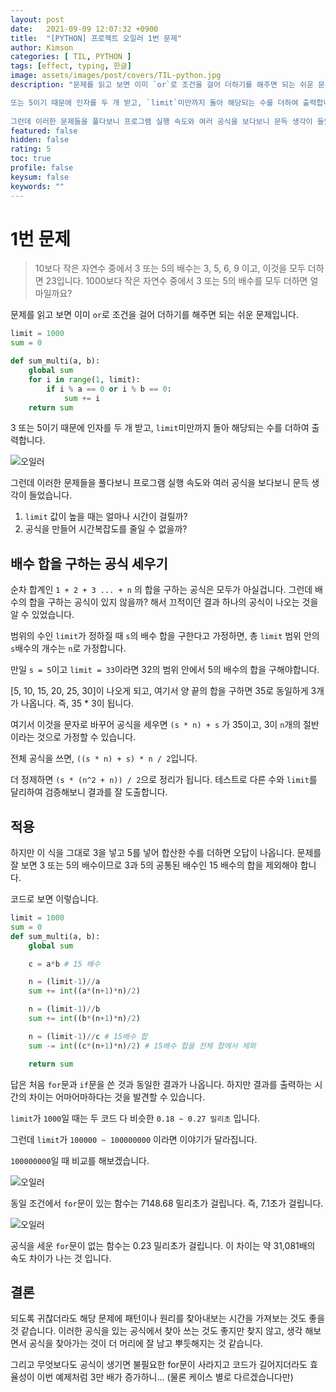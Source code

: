 ```yaml
---
layout: post
date:   2021-09-09 12:07:32 +0900
title:  "[PYTHON] 프로젝트 오일러 1번 문제"
author: Kimson
categories: [ TIL, PYTHON ]
tags: [effect, typing, 한글]
image: assets/images/post/covers/TIL-python.jpg
description: "문제를 읽고 보면 이미 `or`로 조건을 걸어 더하기를 해주면 되는 쉬운 문제입니다.

또는 5이기 때문에 인자를 두 개 받고, `limit`미만까지 돌아 해당되는 수를 더하여 출력합니다.
 
그런데 이러한 문제들을 풀다보니 프로그램 실행 속도와 여러 공식을 보다보니 문득 생각이 들었습니다."
featured: false
hidden: false
rating: 5
toc: true
profile: false
keysum: false
keywords: ""
---
```


# 1번 문제

> 10보다 작은 자연수 중에서 3 또는 5의 배수는 3, 5, 6, 9 이고, 이것을 모두 더하면 23입니다.
> 1000보다 작은 자연수 중에서 3 또는 5의 배수를 모두 더하면 얼마일까요?

문제를 읽고 보면 이미 `or`로 조건을 걸어 더하기를 해주면 되는 쉬운 문제입니다.

```python
limit = 1000
sum = 0

def sum_multi(a, b):
    global sum
    for i in range(1, limit):
        if i % a == 0 or i % b == 0:
            sum += i
    return sum
```

3 또는 5이기 때문에 인자를 두 개 받고, `limit`미만까지 돌아 해당되는 수를 더하여 출력합니다.

![오일러]({{site.baseurl}}/assets/images/post/algo/algo01.png)

그런데 이러한 문제들을 풀다보니 프로그램 실행 속도와 여러 공식을 보다보니 문득 생각이 들었습니다.

1. `limit` 값이 높을 때는 얼마나 시간이 걸릴까?
2. 공식을 만들어 시간복잡도를 줄일 수 없을까?

## 배수 합을 구하는 공식 세우기

순차 합계인 `1 + 2 + 3 ... + n` 의 합을 구하는 공식은 모두가 아실겁니다. 그런데 배수의 합을 구하는 공식이 있지 않을까? 해서 끄적이던 결과 하나의 공식이 나오는 것을 알 수 있었습니다.

범위의 수인 `limit`가 정하질 때 `s`의 배수 합을 구한다고 가정하면, 총 `limit` 범위 안의 `s`배수의 개수는 `n`로 가정합니다.

만일 `s = 5`이고 `limit = 33`이라면 32의 범위 안에서 5의 배수의 합을 구해야합니다.

[5, 10, 15, 20, 25, 30]이 나오게 되고, 여기서 양 끝의 합을 구하면 35로 동일하게 3개가 나옵니다. 즉, 35 * 3이 됩니다.

여기서 이것을 문자로 바꾸어 공식을 세우면 `(s * n) + s` 가 35이고, 3이 `n`개의 절반이라는 것으로 가정할 수 있습니다.

전체 공식을 쓰면, `((s * n) + s) * n / 2`입니다.

더 정제하면 `(s * (n^2 + n)) / 2`으로 정리가 됩니다. 테스트로 다른 수와 `limit`를 달리하여 검증해보니 결과를 잘 도출합니다.

## 적용

하지만 이 식을 그대로 3을 넣고 5를 넣어 합산한 수를 더하면 오답이 나옵니다. 문제를 잘 보면 3 또는 5의 배수이므로 3과 5의 공통된 배수인 15 배수의 합을 제외해야 합니다.

코드로 보면 이렇습니다.

```python
limit = 1000
sum = 0
def sum_multi(a, b):
    global sum

    c = a*b # 15 배수

    n = (limit-1)//a
    sum += int((a*(n+1)*n)/2)

    n = (limit-1)//b
    sum += int((b*(n+1)*n)/2)

    n = (limit-1)//c # 15배수 합
    sum -= int((c*(n+1)*n)/2) # 15배수 합을 전체 합에서 제외

    return sum
```

답은 처음 `for`문과 `if`문을 쓴 것과 동일한 결과가 나옵니다. 하지만 결과를 출력하는 시간의 차이는 어마어마하다는 것을 발견할 수 있습니다.

`limit`가 `1000`일 때는 두 코드 다 비슷한 `0.18 ~ 0.27 밀리초` 입니다.

그런데 `limit`가 `100000 ~ 100000000` 이라면 이야기가 달라집니다.

`100000000`일 때 비교를 해보겠습니다.

![오일러]({{site.baseurl}}/assets/images/post/algo/algo03.png)

동일 조건에서 `for`문이 있는 함수는 7148.68 밀리초가 걸립니다. 즉, 7.1초가 걸립니다.

![오일러]({{site.baseurl}}/assets/images/post/algo/algo02.png)

공식을 세운 `for`문이 없는 함수는 0.23 밀리초가 걸립니다. 이 차이는 약 31,081배의 속도 차이가 나는 것 입니다.

## 결론

되도록 귀찮더라도 해당 문제에 패턴이나 원리를 찾아내보는 시간을 가져보는 것도 좋을 것 같습니다. 이러한 공식을 있는 공식에서 찾아 쓰는 것도 좋지만 찾지 않고, 생각 해보면서 공식을 찾아가는 것이 더 머리에 잘 남고 뿌듯해지는 것 같습니다.

그리고 무엇보다도 공식이 생기면 불필요한 for문이 사라지고 코드가 길어지더라도 효율성이 이번 예제처럼 3만 배가 증가하니... (물론 케이스 별로 다르겠습니다만)